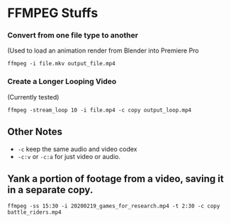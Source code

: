 # FFMPEG Stuffs

### Convert from one file type to another
(Used to load an animation render from Blender into Premiere Pro

`ffmpeg -i file.mkv output_file.mp4`

### Create a Longer Looping Video
(Currently tested)

`ffmpeg -stream_loop 10 -i file.mp4 -c copy output_loop.mp4`

## Other Notes

- `-c` keep the same audio and video codex
- `-c:v` or `-c:a` for just video or audio.

## Yank a portion of footage from a video, saving it in a separate copy.

`ffmpeg -ss 15:30 -i 20200219_games_for_research.mp4 -t 2:30 -c copy battle_riders.mp4`
